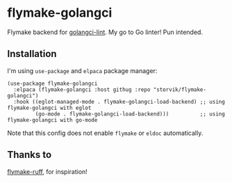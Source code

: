 # flymake-golangci

Flymake backend for [golangci-lint](https://github.com/golangci/golangci-lint).
My go to Go linter! Pun intended.

## Installation

I'm using `use-package` and `elpaca` package manager:

```emacs-lisp
(use-package flymake-golangci
  :elpaca (flymake-golangci :host githug :repo "storvik/flymake-golangci")
  :hook ((eglot-managed-mode . flymake-golangci-load-backend) ;; using flymake-golangci with eglot
         (go-mode . flymake-golangci-load-backend)))          ;; using flymake-golangci with go-mode
```

Note that this config does not enable `flymake` or `eldoc` automatically.

## Thanks to

[flymake-ruff](https://github.com/erickgnavar/flymake-ruff), for inspiration!
